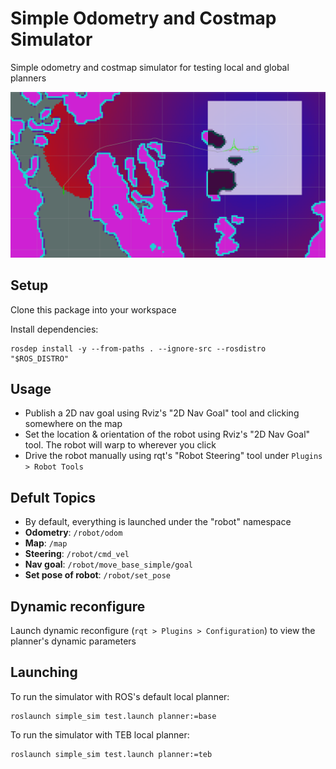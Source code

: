 # Simple Odometry and Costmap Simulator

Simple odometry and costmap simulator for testing local and global planners

![Example](doc/example.png)

## Setup

Clone this package into your workspace  

Install dependencies:

```
rosdep install -y --from-paths . --ignore-src --rosdistro "$ROS_DISTRO"
```


## Usage

  - Publish a 2D nav goal using Rviz's "2D Nav Goal" tool and clicking somewhere on the map
  - Set the location & orientation of the robot using Rviz's "2D Nav Goal" tool. The robot will warp to wherever you click
  - Drive the robot manually using rqt's "Robot Steering" tool under `Plugins > Robot Tools`

## Defult Topics

  - By default, everything is launched under the "robot" namespace
  - **Odometry**: `/robot/odom`
  - **Map**: `/map`
  - **Steering**: `/robot/cmd_vel`
  - **Nav goal**: `/robot/move_base_simple/goal`
  - **Set pose of robot**: `/robot/set_pose`

## Dynamic reconfigure

Launch dynamic reconfigure (`rqt > Plugins > Configuration`) to view the planner's dynamic parameters

## Launching

To run the simulator with ROS's default local planner:

```
roslaunch simple_sim test.launch planner:=base
```

To run the simulator with TEB local planner:

```
roslaunch simple_sim test.launch planner:=teb
```
